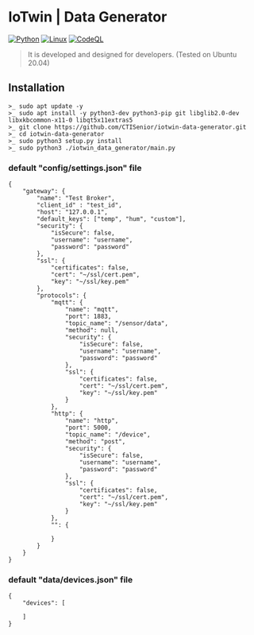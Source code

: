 # IoTwin | Data Generator

[![Python](https://badgen.net/pypi/python/black)](https://www.python.org/downloads/)
[![Linux](https://svgshare.com/i/Zhy.svg)](https://svgshare.com/i/Zhy.svg)
[![CodeQL](https://github.com/CTISenior/iot-device-simulator/actions/workflows/codeql-analysis.yml/badge.svg)](https://github.com/CTISenior/iot-device-simulator/actions/workflows/codeql-analysis.yml)

> It is developed and designed for developers. (Tested on Ubuntu 20.04)

## Installation

```
>_ sudo apt update -y
>_ sudo apt install -y python3-dev python3-pip git libglib2.0-dev libxkbcommon-x11-0 libqt5x11extras5
>_ git clone https://github.com/CTISenior/iotwin-data-generator.git
>_ cd iotwin-data-generator
>_ sudo python3 setup.py install
>_ sudo python3 ./iotwin_data_generator/main.py
```


### default "config/settings.json" file

```
{
    "gateway": {
        "name": "Test Broker",
        "client_id" : "test_id",
        "host": "127.0.0.1",
        "default_keys": ["temp", "hum", "custom"],
        "security": {
            "isSecure": false,
            "username": "username",
            "password": "password"
        },
        "ssl": {
            "certificates": false,
            "cert": "~/ssl/cert.pem",
            "key": "~/ssl/key.pem"
        },
        "protocols": {
            "mqtt": {
                "name": "mqtt",
                "port": 1883,
                "topic_name": "/sensor/data",
                "method": null,
                "security": {
                    "isSecure": false,
                    "username": "username",
                    "password": "password"
                },
                "ssl": {
                    "certificates": false,
                    "cert": "~/ssl/cert.pem",
                    "key": "~/ssl/key.pem"
                }
            },
            "http": {
                "name": "http",
                "port": 5000,
                "topic_name": "/device",
                "method": "post",
                "security": {
                    "isSecure": false,
                    "username": "username",
                    "password": "password"
                },
                "ssl": {
                    "certificates": false,
                    "cert": "~/ssl/cert.pem",
                    "key": "~/ssl/key.pem"
                }
            },
            "": {

            }
        }
    }
}
```

### default "data/devices.json" file

```
{
    "devices": [
 
    ]
}
```